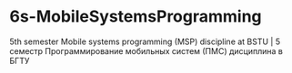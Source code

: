 # 6s-MobileSystemsProgramming
 5th semester Mobile systems programming (MSP) discipline at BSTU | 5 семестр Программирование мобильных систем (ПМС) дисциплина в БГТУ
